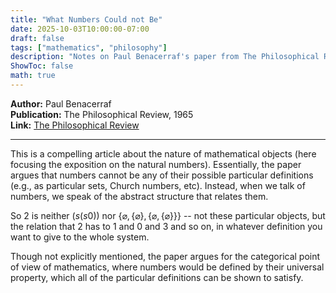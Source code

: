 ```yaml
---
title: "What Numbers Could not Be"
date: 2025-10-03T10:00:00-07:00
draft: false
tags: ["mathematics", "philosophy"]
description: "Notes on Paul Benacerraf's paper from The Philosophical Review, 1965"
ShowToc: false
math: true
---
```


**Author:** Paul Benacerraf  
**Publication:** The Philosophical Review, 1965  
**Link:** [The Philosophical Review](https://www.jstor.org/stable/2183530)

---

This is a compelling article about the nature of mathematical objects (here focusing the exposition on the natural numbers). Essentially, the paper argues that numbers cannot be any of their possible particular definitions (e.g., as particular sets, Church numbers, etc). Instead, when we talk of numbers, we speak of the abstract structure that relates them. 

So 2 is neither $(s (s 0))$ nor $\{\varnothing, \{\varnothing\}, \{\varnothing, \{\varnothing\}\}\}$ -- not these particular objects, but the relation that 2 has to 1 and 0 and 3 and so on, in whatever definition you want to give to the whole system. 

Though not explicitly mentioned, the paper argues for the categorical point of view of mathematics, where numbers would be defined by their universal property, which all of the particular definitions can be shown to satisfy.


